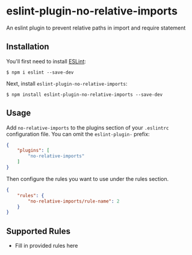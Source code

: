 # eslint-plugin-no-relative-imports

An eslint plugin to prevent relative paths in import and require statement

## Installation

You'll first need to install [ESLint](http://eslint.org):

```
$ npm i eslint --save-dev
```

Next, install `eslint-plugin-no-relative-imports`:

```
$ npm install eslint-plugin-no-relative-imports --save-dev
```


## Usage

Add `no-relative-imports` to the plugins section of your `.eslintrc` configuration file. You can omit the `eslint-plugin-` prefix:

```json
{
    "plugins": [
        "no-relative-imports"
    ]
}
```


Then configure the rules you want to use under the rules section.

```json
{
    "rules": {
        "no-relative-imports/rule-name": 2
    }
}
```

## Supported Rules

* Fill in provided rules here





